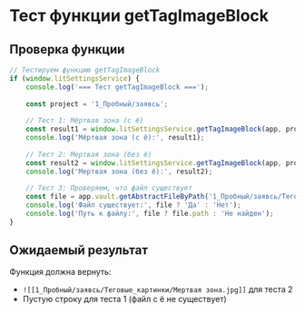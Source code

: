 # Тест функции getTagImageBlock

## Проверка функции

```javascript
// Тестируем функцию getTagImageBlock
if (window.litSettingsService) {
    console.log('=== Тест getTagImageBlock ===');
    
    const project = '1_Пробный/заявсь';
    
    // Тест 1: Мёртвая зона (с ё)
    const result1 = window.litSettingsService.getTagImageBlock(app, project, 'Мёртвая зона');
    console.log('Мёртвая зона (с ё):', result1);
    
    // Тест 2: Мертвая зона (без ё)
    const result2 = window.litSettingsService.getTagImageBlock(app, project, 'Мертвая зона');
    console.log('Мертвая зона (без ё):', result2);
    
    // Тест 3: Проверяем, что файл существует
    const file = app.vault.getAbstractFileByPath('1_Пробный/заявсь/Теговые_картинки/Мертвая зона.jpg');
    console.log('Файл существует:', file ? 'Да' : 'Нет');
    console.log('Путь к файлу:', file ? file.path : 'Не найден');
}
```

## Ожидаемый результат

Функция должна вернуть:
- `![[1_Пробный/заявсь/Теговые_картинки/Мертвая зона.jpg]]` для теста 2
- Пустую строку для теста 1 (файл с ё не существует)
